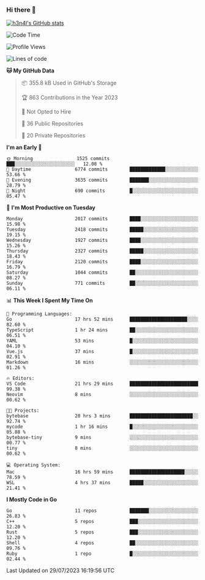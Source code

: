 ### Hi there 👋

[![h3n4l's GitHub stats](https://github-readme-stats.vercel.app/api?username=h3n4l&count_private=true&show_icons=true&theme=radical)](https://github.com/h3n4l/github-readme-stats)

<!--START_SECTION:waka-->
![Code Time](http://img.shields.io/badge/Code%20Time-1%2C450%20hrs%2016%20mins-blue)

![Profile Views](http://img.shields.io/badge/Profile%20Views-2-blue)

![Lines of code](https://img.shields.io/badge/From%20Hello%20World%20I%27ve%20Written-3.4%20million%20lines%20of%20code-blue)

**🐱 My GitHub Data** 

> 📦 355.8 kB Used in GitHub's Storage 
 > 
> 🏆 863 Contributions in the Year 2023
 > 
> 🚫 Not Opted to Hire
 > 
> 📜 36 Public Repositories 
 > 
> 🔑 20 Private Repositories 
 > 
**I'm an Early 🐤** 

```text
🌞 Morning                1525 commits        ███░░░░░░░░░░░░░░░░░░░░░░   12.08 % 
🌆 Daytime                6774 commits        █████████████░░░░░░░░░░░░   53.66 % 
🌃 Evening                3635 commits        ███████░░░░░░░░░░░░░░░░░░   28.79 % 
🌙 Night                  690 commits         █░░░░░░░░░░░░░░░░░░░░░░░░   05.47 % 
```
📅 **I'm Most Productive on Tuesday** 

```text
Monday                   2017 commits        ████░░░░░░░░░░░░░░░░░░░░░   15.98 % 
Tuesday                  2418 commits        █████░░░░░░░░░░░░░░░░░░░░   19.15 % 
Wednesday                1927 commits        ████░░░░░░░░░░░░░░░░░░░░░   15.26 % 
Thursday                 2327 commits        █████░░░░░░░░░░░░░░░░░░░░   18.43 % 
Friday                   2120 commits        ████░░░░░░░░░░░░░░░░░░░░░   16.79 % 
Saturday                 1044 commits        ██░░░░░░░░░░░░░░░░░░░░░░░   08.27 % 
Sunday                   771 commits         ██░░░░░░░░░░░░░░░░░░░░░░░   06.11 % 
```


📊 **This Week I Spent My Time On** 

```text
💬 Programming Languages: 
Go                       17 hrs 52 mins      █████████████████████░░░░   82.60 % 
TypeScript               1 hr 24 mins        ██░░░░░░░░░░░░░░░░░░░░░░░   06.51 % 
YAML                     53 mins             █░░░░░░░░░░░░░░░░░░░░░░░░   04.10 % 
Vue.js                   37 mins             █░░░░░░░░░░░░░░░░░░░░░░░░   02.91 % 
Markdown                 16 mins             ░░░░░░░░░░░░░░░░░░░░░░░░░   01.26 % 

🔥 Editors: 
VS Code                  21 hrs 29 mins      █████████████████████████   99.38 % 
Neovim                   8 mins              ░░░░░░░░░░░░░░░░░░░░░░░░░   00.62 % 

🐱‍💻 Projects: 
bytebase                 20 hrs 3 mins       ███████████████████████░░   92.74 % 
mycode                   1 hr 16 mins        █░░░░░░░░░░░░░░░░░░░░░░░░   05.88 % 
bytebase-tiny            9 mins              ░░░░░░░░░░░░░░░░░░░░░░░░░   00.77 % 
tiny                     8 mins              ░░░░░░░░░░░░░░░░░░░░░░░░░   00.62 % 

💻 Operating System: 
Mac                      16 hrs 59 mins      ████████████████████░░░░░   78.59 % 
WSL                      4 hrs 37 mins       █████░░░░░░░░░░░░░░░░░░░░   21.41 % 
```

**I Mostly Code in Go** 

```text
Go                       11 repos            ███████░░░░░░░░░░░░░░░░░░   26.83 % 
C++                      5 repos             ███░░░░░░░░░░░░░░░░░░░░░░   12.20 % 
Rust                     5 repos             ███░░░░░░░░░░░░░░░░░░░░░░   12.20 % 
Shell                    4 repos             ██░░░░░░░░░░░░░░░░░░░░░░░   09.76 % 
Ruby                     1 repo              █░░░░░░░░░░░░░░░░░░░░░░░░   02.44 % 
```




 Last Updated on 29/07/2023 16:19:56 UTC
<!--END_SECTION:waka-->

